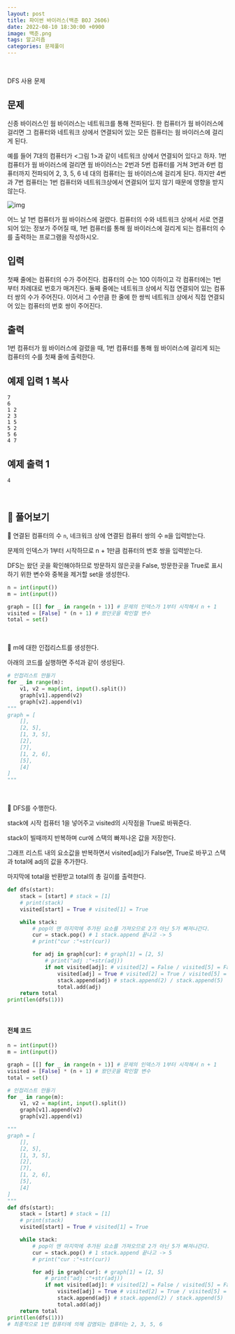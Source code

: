 ```yaml
---
layout: post
title: 파이썬 바이러스(백준 BOJ 2606)
date: 2022-08-10 18:30:00 +0900
image: 백준.png
tags: 알고리즘
categories: 문제풀이
---
```


<br>

DFS 사용 문제

## 문제

신종 바이러스인 웜 바이러스는 네트워크를 통해 전파된다. 한 컴퓨터가 웜 바이러스에 걸리면 그 컴퓨터와 네트워크 상에서 연결되어 있는 모든 컴퓨터는 웜 바이러스에 걸리게 된다.

예를 들어 7대의 컴퓨터가 <그림 1>과 같이 네트워크 상에서 연결되어 있다고 하자. 1번 컴퓨터가 웜 바이러스에 걸리면 웜 바이러스는 2번과 5번 컴퓨터를 거쳐 3번과 6번 컴퓨터까지 전파되어 2, 3, 5, 6 네 대의 컴퓨터는 웜 바이러스에 걸리게 된다. 하지만 4번과 7번 컴퓨터는 1번 컴퓨터와 네트워크상에서 연결되어 있지 않기 때문에 영향을 받지 않는다.

![img](https://www.acmicpc.net/upload/images/zmMEZZ8ioN6rhCdHmcIT4a7.png)

어느 날 1번 컴퓨터가 웜 바이러스에 걸렸다. 컴퓨터의 수와 네트워크 상에서 서로 연결되어 있는 정보가 주어질 때, 1번 컴퓨터를 통해 웜 바이러스에 걸리게 되는 컴퓨터의 수를 출력하는 프로그램을 작성하시오.

## 입력

첫째 줄에는 컴퓨터의 수가 주어진다. 컴퓨터의 수는 100 이하이고 각 컴퓨터에는 1번 부터 차례대로 번호가 매겨진다. 둘째 줄에는 네트워크 상에서 직접 연결되어 있는 컴퓨터 쌍의 수가 주어진다. 이어서 그 수만큼 한 줄에 한 쌍씩 네트워크 상에서 직접 연결되어 있는 컴퓨터의 번호 쌍이 주어진다.

## 출력

1번 컴퓨터가 웜 바이러스에 걸렸을 때, 1번 컴퓨터를 통해 웜 바이러스에 걸리게 되는 컴퓨터의 수를 첫째 줄에 출력한다.

## 예제 입력 1 복사

```
7
6
1 2
2 3
1 5
5 2
5 6
4 7
```

## 예제 출력 1

```
4
```

<br>

## 📝 풀어보기 

📌 연결된 컴퓨터의 수 `n`, 네크워크 상에 연결된 컴퓨터 쌍의 수 `m`을 입력받는다.

문제의 인덱스가 1부터 시작하므로 n + 1만큼 컴퓨터의 번호 쌍을 입력받는다.

DFS는 왔던 곳을 확인해야하므로 방문하지 않은곳을 False, 방문한곳을 True로 표시하기 위한 변수와 중복을 제거할 set을 생성한다.

``` python
n = int(input())
m = int(input())

graph = [[] for _ in range(n + 1)] # 문제의 인덱스가 1부터 시작해서 n + 1
visited = [False] * (n + 1) # 왔던곳을 확인할 변수
total = set()
```

<br>

📌 m에 대한 인접리스트를 생성한다.

아래의 코드를 실행하면 주석과 같이 생성된다.

``` python
# 인접리스트 만들기
for _ in range(m):
    v1, v2 = map(int, input().split())
    graph[v1].append(v2)
    graph[v2].append(v1)
"""
graph = [
    [],
    [2, 5],
    [1, 3, 5],
    [2],
    [7],
    [1, 2, 6],
    [5],
    [4]
]
"""
```

<br>

📌 DFS를 수행한다.

stack에 시작 컴퓨터 1을 넣어주고 visited의 시작점을 True로 바꿔준다.

stack이 빌때까지 반복하며 cur에 스택의 빠져나온 값을 저장한다.

그래프 리스트 내의 요소값을 반복하면서 visited[adj]가 False면, True로 바꾸고 스택과 total에 adj의 값을 추가한다.

마지막에 total을 반환받고 total의 총 길이를 출력한다.

``` python
def dfs(start):
    stack = [start] # stack = [1]
    # print(stack)
    visited[start] = True # visited[1] = True

    while stack:
        # pop이 맨 마지막에 추가된 요소를 가져오므로 2가 아닌 5가 빠져나간다.
        cur = stack.pop() # 1 stack.append 끝나고 -> 5
        # print("cur :"+str(cur))

        for adj in graph[cur]: # graph[1] = [2, 5]
            # print("adj :"+str(adj))
            if not visited[adj]: # visited[2] = False / visited[5] = False
                visited[adj] = True # visited[2] = True / visited[5] = False
                stack.append(adj) # stack.append(2) / stack.append(5)
                total.add(adj)
    return total
print(len(dfs(1)))
```

<br>

#### 전체 코드

``` python
n = int(input())
m = int(input())

graph = [[] for _ in range(n + 1)] # 문제의 인덱스가 1부터 시작해서 n + 1
visited = [False] * (n + 1) # 왔던곳을 확인할 변수
total = set()

# 인접리스트 만들기
for _ in range(m):
    v1, v2 = map(int, input().split())
    graph[v1].append(v2)
    graph[v2].append(v1)

"""
graph = [
    [],
    [2, 5],
    [1, 3, 5],
    [2],
    [7],
    [1, 2, 6],
    [5],
    [4]
]
"""
def dfs(start):
    stack = [start] # stack = [1]
    # print(stack)
    visited[start] = True # visited[1] = True

    while stack:
        # pop이 맨 마지막에 추가된 요소를 가져오므로 2가 아닌 5가 빠져나간다.
        cur = stack.pop() # 1 stack.append 끝나고 -> 5
        # print("cur :"+str(cur))

        for adj in graph[cur]: # graph[1] = [2, 5]
            # print("adj :"+str(adj))
            if not visited[adj]: # visited[2] = False / visited[5] = False
                visited[adj] = True # visited[2] = True / visited[5] = False
                stack.append(adj) # stack.append(2) / stack.append(5)
                total.add(adj)
    return total
print(len(dfs(1)))
# 최종적으로 1번 컴퓨터에 의해 감염되는 컴퓨터는 2, 3, 5, 6
```

